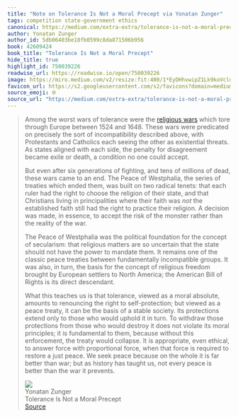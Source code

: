 ```yaml
---
title: "Note on Tolerance Is Not a Moral Precept via Yonatan Zunger"
tags: competition state-government ethics
canonical: https://medium.com/extra-extra/tolerance-is-not-a-moral-precept-1af7007d6376
author: Yonatan Zunger
author_id: 5db06403be18fb0599c8da871506b956
book: 42609424
book_title: "Tolerance Is Not a Moral Precept"
hide_title: true
highlight_id: 750039226
readwise_url: https://readwise.io/open/750039226
image: https://miro.medium.com/v2/resize:fit:400/1*EyDHhvwipZ1Lk9koVcldfg.jpeg
favicon_url: https://s2.googleusercontent.com/s2/favicons?domain=medium.com
source_emoji: 🌐
source_url: "https://medium.com/extra-extra/tolerance-is-not-a-moral-precept-1af7007d6376#:~:text=Among%20the%20worst,war%20it%20prevents."
---
```


> Among the worst wars of tolerance were the [religious wars](https://en.wikipedia.org/wiki/European_wars_of_religion) which tore through Europe between 1524 and 1648. These wars were predicated on precisely the sort of incompatibility described above, with Protestants and Catholics each seeing the other as existential threats. As states aligned with each side, the penalty for disagreement became exile or death, a condition no one could accept.
> 
> But even after six generations of fighting, and tens of millions of dead, these wars came to an end. The Peace of Westphalia, the series of treaties which ended them, was built on two radical tenets: that each ruler had the right to choose the religion of their state, and that Christians living in principalities where their faith was *not* the established faith still had the right to practice their religion. A decision was made, in essence, to accept the risk of the monster rather than the reality of the war.
> 
> The Peace of Westphalia was the political foundation for the concept of secularism: that religious matters are so uncertain that the state should not have the power to mandate them. It remains one of the classic peace treaties between fundamentally incompatible groups. It was also, in turn, the basis for the concept of religious freedom brought by European settlers to North America; the American Bill of Rights is its direct descendant.
> 
> What this teaches us is that tolerance, viewed as a moral absolute, amounts to renouncing the right to self-protection; but viewed as a peace treaty, it can be the basis of a stable society. Its protections extend only to those who would uphold it in turn. To withdraw those protections from those who would destroy it does not violate its moral principles; it is fundamental to them, because without this enforcement, the treaty would collapse. It is appropriate, even ethical, to answer force with proportional force, when that force is required to restore a just peace. We seek peace because on the whole it is far better than war; but as history has taught us, not every peace is better than the war it prevents.
> <div class="quoteback-footer"><div class="quoteback-avatar"><img class="mini-favicon" src="https://s2.googleusercontent.com/s2/favicons?domain=medium.com"></div><div class="quoteback-metadata"><div class="metadata-inner"><span style="display:none">FROM:</span><div aria-label="Yonatan Zunger" class="quoteback-author"> Yonatan Zunger</div><div aria-label="Tolerance Is Not a Moral Precept" class="quoteback-title"> Tolerance Is Not a Moral Precept</div></div></div><div class="quoteback-backlink"><a target="_blank" aria-label="go to the full text of this quotation" rel="noopener" href="https://medium.com/extra-extra/tolerance-is-not-a-moral-precept-1af7007d6376#:~:text=Among%20the%20worst,war%20it%20prevents." class="quoteback-arrow"> Source</a></div></div>